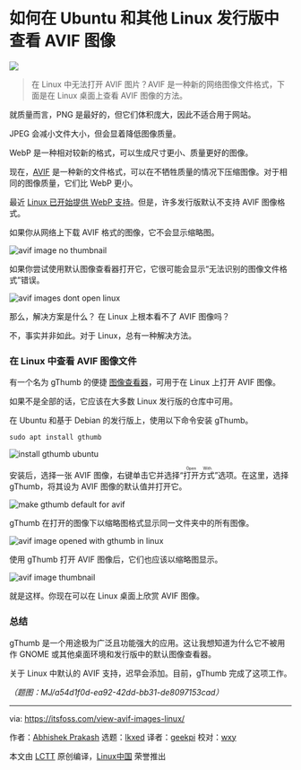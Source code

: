 [#]: subject: "How to View AVIF Images in Ubuntu and Other Linux Distributions"
[#]: via: "https://itsfoss.com/view-avif-images-linux/"
[#]: author: "Abhishek Prakash https://itsfoss.com/"
[#]: collector: "lkxed"
[#]: translator: "geekpi"
[#]: reviewer: "wxy"
[#]: publisher: "wxy"
[#]: url: "https://linux.cn/article-15912-1.html"

如何在 Ubuntu 和其他 Linux 发行版中查看 AVIF 图像
======

![][0]

> 在 Linux 中无法打开 AVIF 图片？AVIF 是一种新的网络图像文件格式，下面是在 Linux 桌面上查看 AVIF 图像的方法。

就质量而言，PNG 是最好的，但它们体积庞大，因此不适合用于网站。

JPEG 会减小文件大小，但会显着降低图像质量。

WebP 是一种相对较新的格式，可以生成尺寸更小、质量更好的图像。

现在，[AVIF][1] 是一种新的文件格式，可以在不牺牲质量的情况下压缩图像。对于相同的图像质量，它们比 WebP 更小。

最近 [Linux 已开始提供 WebP 支持][2]。但是，许多发行版默认不支持 AVIF 图像格式。

如果你从网络上下载 AVIF 格式的图像，它不会显示缩略图。

![avif image no thumbnail][3]

如果你尝试使用默认图像查看器打开它，它很可能会显示“无法识别的图像文件格式”错误。

![avif images dont open linux][4]

那么，解决方案是什么？ 在 Linux 上根本看不了 AVIF 图像吗？

不，事实并非如此。对于 Linux，总有一种解决方法。

### 在 Linux 中查看 AVIF 图像文件

有一个名为 gThumb 的便捷 [图像查看器][5]，可用于在 Linux 上打开 AVIF 图像。

如果不是全部的话，它应该在大多数 Linux 发行版的仓库中可用。

在 Ubuntu 和基于 Debian 的发行版上，使用以下命令安装 gThumb。

```
sudo apt install gthumb
```

![install gthumb ubuntu][6]

安装后，选择一张 AVIF 图像，右键单击它并选择“<ruby>打开方式<rt>Open With</rt></ruby>”选项。在这里，选择 gThumb，将其设为 AVIF 图像的默认值并打开它。

![make gthumb default for avif][7]

gThumb 在打开的图像下以缩略图格式显示同一文件夹中的所有图像。

![avif image opened with gthumb in linux][8]

使用 gThumb 打开 AVIF 图像后，它们也应该以缩略图显示。

![avif image thumbnail][9]

就是这样。你现在可以在 Linux 桌面上欣赏 AVIF 图像。

### 总结

gThumb 是一个用途极为广泛且功能强大的应用。这让我想知道为什么它不被用作 GNOME 或其他桌面环境和发行版中的默认图像查看器。

关于 Linux 中默认的 AVIF 支持，迟早会添加。目前，gThumb 完成了这项工作。

*（题图：MJ/a54d1f0d-ea92-42dd-bb31-de8097153cad）*

--------------------------------------------------------------------------------

via: https://itsfoss.com/view-avif-images-linux/

作者：[Abhishek Prakash][a]
选题：[lkxed][b]
译者：[geekpi](https://github.com/geekpi)
校对：[wxy](https://github.com/wxy)

本文由 [LCTT](https://github.com/LCTT/TranslateProject) 原创编译，[Linux中国](https://linux.cn/) 荣誉推出

[a]: https://itsfoss.com/
[b]: https://github.com/lkxed
[1]: https://aomediacodec.github.io/av1-avif/
[2]: https://itsfoss.com/webp-ubuntu-linux/
[3]: https://itsfoss.com/content/images/wordpress/2022/10/avif-image-no-thumbnail.png
[4]: https://itsfoss.com/content/images/wordpress/2022/10/avif-images-dont-open-linux.png
[5]: https://itsfoss.com/image-viewers-linux/
[6]: https://itsfoss.com/content/images/wordpress/2022/10/install-gthumb-ubuntu.png
[7]: https://itsfoss.com/content/images/wordpress/2022/10/make-gthumb-default-for-avif.png
[8]: https://itsfoss.com/content/images/wordpress/2022/10/avif-image-opened-with-gthumb-in-linux.webp
[9]: https://itsfoss.com/content/images/wordpress/2022/10/avif-image-thumbnail.png
[0]: https://img.linux.net.cn/data/attachment/album/202306/16/112647uraz4vkzkkvk1mxa.jpg